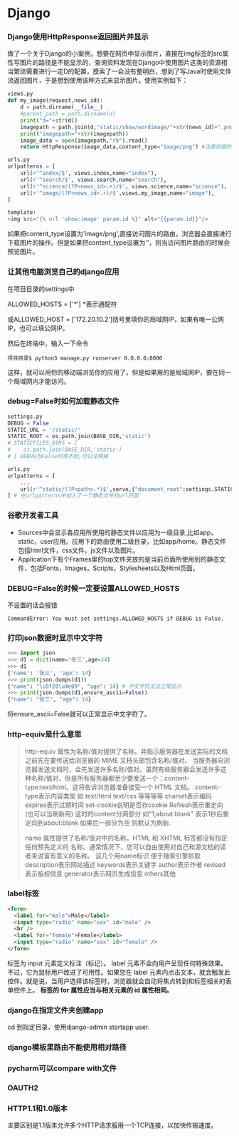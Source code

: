 # Django

### Django使用HttpResponse返回图片并显示

做了一个关于Django的小案例，想要在网页中显示图片，直接在img标签的src属性写图片的路径是不能显示的，查询资料发现在Django中使用图片这类的资源相当繁琐需要进行一定D的配置，摸索了一会没有整明白，想到了写Java时使用文件流返回图片，于是想到使用该种方式来显示图片。使用实例如下：

```python
views.py
def my_image(request,news_id):
    d = path.dirname(__file__)
    #parent_path = path.dirname(d)
    print("d="+str(d))
    imagepath = path.join(d,"static/show/wordimage/"+str(news_id)+".png")
    print("imagepath="+str(imagepath))
    image_data = open(imagepath,"rb").read()
    return HttpResponse(image_data,content_type="image/png") #注意旧版的资料使用mimetype,现在已经改为content_type
```



```python
urls.py
urlpatterns = [
    url(r'^index/$', views.index,name="index"),
    url(r'^search/$', views.search,name="search"),
    url(r'^science/(?P<news_id>.+)/$', views.science,name="science"),
    url(r'^image/(?P<news_id>.+)/$',views.my_image,name="image"),
]
```

```python
template:
<img src="{% url 'show:image' param.id %}" alt="{{param.id}}"/>
```

如果把content_type设置为'image/png',直接访问图片的路由，浏览器会直接进行下载图片的操作。但是如果把content_type设置为''，则当访问图片路由的时候会预览图片。



### 让其他电脑浏览自己的django应用

在项目目录的settings中

ALLOWED_HOSTS = ['*'] *表示通配符

或ALLOWED_HOST = ['172.20.10.2']括号里填你的局域网IP，如果有唯一公网IP，也可以填公网IP。

然后在终端中，输入一下命令

```shell
项目目录$ python3 manage.py runserver 0.0.0.0:8000
```

这样，就可以用你的移动端浏览你的应用了，但是如果用的是局域网IP，要在同一个局域网内才能访问。



### debug=False时如何加载静态文件

```python
settings.py
DEBUG = False
STATIC_URL = '/static/'
STATIC_ROOT = os.path.join(BASE_DIR,'static')
# STATICFILES_DIRS = [
#    os.path.join(BASE_DIR,'static')
# ] DEBUG为False时用不到,可以注释掉
```

```python
urls.py
urlpatterns = [
    ...
    url(r'^static/(?P<path>.*)$',serve,{"document_root":settings.STATIC_ROOT})
] # 在urlpatterns中加入了一个静态文件的url匹配
```



### 谷歌开发者工具

- Sources中会显示各应用所使用的静态文件以应用为一级目录,比如app，static，user应用。应用下的路由使用二级目录，比如app/home。静态文件包括html文件，css文件，js文件以及图片。
- Application下有个Frames里的top文件夹放的是当前页面所使用到的静态文件，包括Fonts，Images，Scripts，Stylesheets以及Html页面。



### DEBUG=False的时候一定要设置ALLOWED_HOSTS

不设置的话会报错

```shell
CommandError: You must set settings.ALLOWED_HOSTS if DEBUG is False.
```



### 打印json数据时显示中文字符

```python
>>> import json
>>> d1 = dict(name='张三',age=14)
>>> d1
{'name': '张三', 'age': 14}
>>> print(json.dumps(d1))
{"name": "\u5f20\u4e09", "age": 14} # 中文字符无法正常显示
>>> print(json.dumps(d1,ensure_ascii=False))
{"name": "张三", "age": 14}
```

将ensure_ascii=False就可以正常显示中文字符了。



### http-equiv是什么意思

> http-equiv 属性为名称/值对提供了名称。并指示服务器在发送实际的文档之前先在要传送给浏览器的 MIME 文档头部包含名称/值对。 当服务器向浏览器发送文档时，会先发送许多名称/值对。虽然有些服务器会发送许多这种名称/值对，但是所有服务器都至少要发送一个：content-type:text/html。这将告诉浏览器准备接受一个 HTML 文档。  content-type表示内容类型 如 text/html  text/css 等等等等 charset表示编码 expires表示过期时间 set-cookie说明是否存cookie Refresh表示重定向(也可以当刷新用) 这时的content分两部分 如"1;about:blank" 表示1秒后重定向到about:blank 如果后一部分为空 则默认为刷新.
>
>   name 属性提供了名称/值对中的名称。HTML 和 XHTML 标签都没有指定任何预先定义的 <meta> 名称。通常情况下，您可以自由使用对自己和源文档的读者来说富有意义的名称。  这几个用name标识 便于搜索引擎抓取  description表示网站描述 keywords表示关键字 author表示作者 revised表示版权信息 generator表示网页生成信息 others其他



### label标签

```html
<form>
  <label for="male">Male</label>
  <input type="radio" name="sex" id="male" />
  <br />
  <label for="female">Female</label>
  <input type="radio" name="sex" id="female" />
</form>
```
<label> 标签为 input 元素定义标注（标记）。
label 元素不会向用户呈现任何特殊效果。不过，它为鼠标用户改进了可用性。如果您在 label 元素内点击文本，就会触发此控件。就是说，当用户选择该标签时，浏览器就会自动将焦点转到和标签相关的表单控件上。
**<label> 标签的 for 属性应当与相关元素的 id 属性相同。**



### django在指定文件夹创建app

cd 到指定目录，使用django-admin startapp user.



### django模板里路由不能使用相对路径

### pycharm可以compare with文件



### OAUTH2



### HTTP1.1和1.0版本

主要区别是1.1版本允许多个HTTP请求服用一个TCP连接，以加快传输速度。